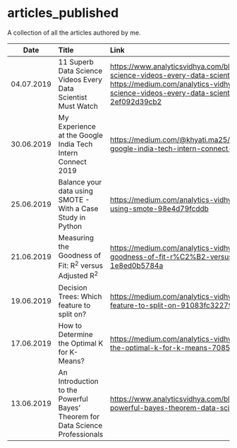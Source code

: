 # articles_published
A collection of all the articles authored by me.

| Date          | Title         | Link  |
| ------------- |:--------------|:-----|
| 04.07.2019    | 11 Superb Data Science Videos Every Data Scientist Must Watch | https://www.analyticsvidhya.com/blog/2019/07/11-data-science-videos-every-data-scientist-must-watch/  https://medium.com/analytics-vidhya/11-superb-data-science-videos-every-data-scientist-must-watch-2ef092d39cb2 |
| 30.06.2019    | My Experience at the Google India Tech Intern Connect 2019 | https://medium.com/@khyati.ma25/my-experience-at-the-google-india-tech-intern-connect-2019-49b88c0db190 |
| 25.06.2019    | Balance your data using SMOTE - With a Case Study in Python | https://medium.com/analytics-vidhya/balance-your-data-using-smote-98e4d79fcddb |
| 21.06.2019    | Measuring the Goodness of Fit: R<sup>2</sup> versus Adjusted R<sup>2</sup> | https://medium.com/analytics-vidhya/measuring-the-goodness-of-fit-r%C2%B2-versus-adjusted-r%C2%B2-1e8ed0b5784a |
| 19.06.2019    | Decision Trees: Which feature to split on? | https://medium.com/analytics-vidhya/decision-trees-which-feature-to-split-on-91083fc32279 |
| 17.06.2019    | How to Determine the Optimal K for K-Means? | https://medium.com/analytics-vidhya/how-to-determine-the-optimal-k-for-k-means-708505d204eb|
| 13.06.2019    | An Introduction to the Powerful Bayes’ Theorem for Data Science Professionals|  https://www.analyticsvidhya.com/blog/2019/06/introduction-powerful-bayes-theorem-data-science/ |
